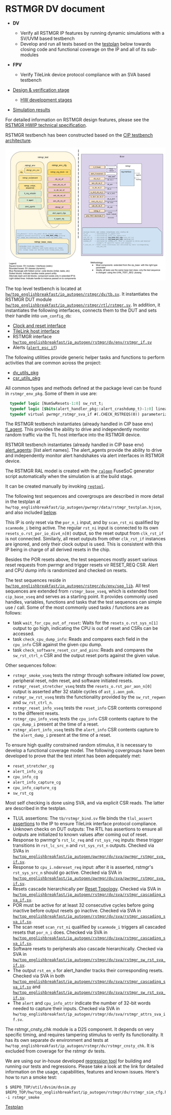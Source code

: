 # RSTMGR DV document

* **DV**
  * Verify all RSTMGR IP features by running dynamic simulations with a SV/UVM based testbench
  * Develop and run all tests based on the [testplan](#testplan) below towards closing code and functional coverage on the IP and all of its sub-modules
* **FPV**
  * Verify TileLink device protocol compliance with an SVA based testbench

* [Design & verification stage](../../../../README.md)
  * [HW development stages](../../../../../doc/project_governance/development_stages.md)
* [Simulation results](https://reports.opentitan.org/hw/top_englishbreakfast/ip_autogen/rstmgr/dv/latest/report.html)

For detailed information on RSTMGR design features, please see the [RSTMGR HWIP technical specification](../README.md).

RSTMGR testbench has been constructed based on the [CIP testbench architecture](../../../../dv/sv/cip_lib/README.md).

![Block diagram](./doc/tb.svg)

The top level testbench is located at [`hw/top_englishbreakfast/ip_autogen/rstmgr/dv/tb.sv`](https://github.com/lowRISC/opentitan/blob/master/hw/top_englishbreakfast/ip_autogen/rstmgr/dv/tb.sv).
It instantiates the RSTMGR DUT module [`hw/top_englishbreakfast/ip_autogen/rstmgr/rtl/rstmgr.sv`](https://github.com/lowRISC/opentitan/blob/master/hw/top_englishbreakfast/ip_autogen/rstmgr/rtl/rstmgr.sv).
In addition, it instantiates the following interfaces, connects them to the DUT and sets their handle into `uvm_config_db`:
* [Clock and reset interface](../../../../dv/sv/common_ifs/README.md)
* [TileLink host interface](../../../../dv/sv/tl_agent/README.md)
* RSTMGR interface [`hw/top_englishbreakfast/ip_autogen/rstmgr/dv/env/rstmgr_if.sv`](https://github.com/lowRISC/opentitan/blob/master/hw/top_englishbreakfast/ip_autogen/rstmgr/dv/env/rstmgr_if.sv)
* Alerts ([`alert_esc_if`](../../../../dv/sv/alert_esc_agent/README.md))

The following utilities provide generic helper tasks and functions to perform activities that are common across the project:
* [dv_utils_pkg](../../../../dv/sv/dv_utils/README.md)
* [csr_utils_pkg](../../../../dv/sv/csr_utils/README.md)

All common types and methods defined at the package level can be found in
`rstmgr_env_pkg`. Some of them in use are:
```systemverilog
  typedef logic [NumSwResets-1:0] sw_rst_t;
  typedef logic [$bits(alert_handler_pkg::alert_crashdump_t)-1:0] linearized_alert_dump_t;
  typedef virtual pwrmgr_rstmgr_sva_if #(.CHECK_RSTREQS(0)) parameterized_pwrmgr_rstmgr_sva_vif;
```
The RSTMGR testbench instantiates (already handled in CIP base env) [tl_agent](../../../../dv/sv/tl_agent/README.md).
This provides the ability to drive and independently monitor random traffic via the TL host interface into the RSTMGR device.

RSTMGR testbench instantiates (already handled in CIP base env) [alert_agents](../../../../dv/sv/alert_esc_agent/README.md):
[list alert names].
The alert_agents provide the ability to drive and independently monitor alert handshakes via alert interfaces in RSTMGR device.

The RSTMGR RAL model is created with the [`ralgen`](../../../../dv/tools/ralgen/README.md) FuseSoC generator script automatically when the simulation is at the build stage.

It can be created manually by invoking [`regtool`](../../../../../util/reggen/doc/setup_and_use.md).

The following test sequences and covergroups are described in more detail in the testplan at `hw/top_englishbreakfast/ip_autogen/pwrmgr/data/rstmgr_testplan.hjson`, and also included [below](#testplan).

This IP is only reset via the `por_n_i` input, and by `scan_rst_ni` qualified by `scanmode_i` being active.
The regular `rst_ni` input is connected to its own `resets_o.rst_por_io_div4_n[0]` output, so the reset output from `clk_rst_if` is not connected.
Similarly, all reset outputs from other `clk_rst_if` instances are ignored, and only their clock output is used.
This is consistent with this IP being in charge of all derived resets in the chip.

Besides the POR resets above, the test sequences mostly assert various reset requests from pwrmgr and trigger resets vir RESET_REQ CSR.
Alert and CPU dump info is randomized and checked on resets.

The test sequences reside in [`hw/top_englishbreakfast/ip_autogen/rstmgr/dv/env/seq_lib`](https://github.com/lowRISC/opentitan/blob/master/hw/top_englishbreakfast/ip_autogen/rstmgr/dv/env/seq_lib).
All test sequences are extended from `rstmgr_base_vseq`, which is extended from `cip_base_vseq` and serves as a starting point.
It provides commonly used handles, variables, functions and tasks that the test sequences can simple use / call.
Some of the most commonly used tasks / functions are as follows:
* task `wait_for_cpu_out_of_reset`:
  Waits for the `resets_o.rst_sys_n[1]` output to go high, indicating the CPU is out of reset and CSRs can be accessed.
* task `check_cpu_dump_info`:
  Reads and compares each field in the `cpu_info` CSR against the given cpu dump.
* task `check_software_reset_csr_and_pins`:
  Reads and compares the `sw_rst_ctrl_n` CSR and the output reset ports against the given value.

Other sequences follow:
* `rstmgr_smoke_vseq` tests the rstmgr through software initiated low power, peripheral reset, ndm reset, and software initiated resets.
* `rstmgr_reset_stretcher_vseq` tests the `resets_o.rst_por_aon_n[0]` output is asserted after 32 stable cycles of `ast_i.aon_pok`.
* `rstmgr_sw_rst_vseq` tests the functionality provided by the `sw_rst_regwen` and `sw_rst_ctrl_n`.
* `rstmgr_reset_info_vseq` tests the `reset_info` CSR contents correspond to the different resets.
* `rstmgr_cpu_info_vseq` tests the `cpu_info` CSR contents capture to the `cpu_dump_i` present at the time of a reset.
* `rstmgr_alert_info_vseq` tests the `alert_info` CSR contents capture to the `alert_dump_i` present at the time of a reset.

To ensure high quality constrained random stimulus, it is necessary to develop a functional coverage model.
The following covergroups have been developed to prove that the test intent has been adequately met:
* `reset_stretcher_cg`
* `alert_info_cg`
* `cpu_info_cg`
* `alert_info_capture_cg`
* `cpu_info_capture_cg`
* `sw_rst_cg`

Most self checking is done using SVA, and via explicit CSR reads.
The latter are described in the testplan.

* TLUL assertions: The `tb/rstmgr_bind.sv` file binds the `tlul_assert` [assertions](../../../../ip/tlul/doc/TlulProtocolChecker.md) to the IP to ensure TileLink interface protocol compliance.
* Unknown checks on DUT outputs: The RTL has assertions to ensure all outputs are initialized to known values after coming out of reset.
* Response to pwrmgr's `rst_lc_req` and `rst_sys_req` inputs: these trigger transitions in `rst_lc_src_n` and `rst_sys_rst_n` outputs.
  Checked via SVAs in [`hw/top_englishbreakfast/ip_autogen/pwrmgr/dv/sva/pwrmgr_rstmgr_sva_if.sv`](https://github.com/lowRISC/opentitan/blob/master/hw/top_englishbreakfast/ip_autogen/pwrmgr/dv/sva/pwrmgr_rstmgr_sva_if.sv).
* Response to `cpu_i.ndmreset_req` input: after it is asserted, rstmgr's `rst_sys_src_n` should go active.
  Checked via SVA in [`hw/top_englishbreakfast/ip_autogen/pwrmgr/dv/sva/pwrmgr_rstmgr_sva_if.sv`](https://github.com/lowRISC/opentitan/blob/master/hw/top_englishbreakfast/ip_autogen/pwrmgr/dv/sva/pwrmgr_rstmgr_sva_if.sv).
* Resets cascade hierarchically per [Reset Topology](../doc/theory_of_operation.md#reset-topology).
  Checked via SVA in [`hw/top_englishbreakfast/ip_autogen/rstmgr/dv/sva/rstmgr_cascading_sva_if.sv`](https://github.com/lowRISC/opentitan/blob/master/hw/top_englishbreakfast/ip_autogen/rstmgr/dv/sva/rstmgr_cascading_sva_if.sv).
* POR must be active for at least 32 consecutive cycles before going inactive before output resets go inactive.
  Checked via SVA in [`hw/top_englishbreakfast/ip_autogen/rstmgr/dv/sva/rstmgr_cascading_sva_if.sv`](https://github.com/lowRISC/opentitan/blob/master/hw/top_englishbreakfast/ip_autogen/rstmgr/dv/sva/rstmgr_cascading_sva_if.sv).
* The scan reset `scan_rst_ni` qualified by `scanmode_i` triggers all cascaded resets that `por_n_i` does.
  Checked via SVA in [`hw/top_englishbreakfast/ip_autogen/rstmgr/dv/sva/rstmgr_cascading_sva_if.sv`](https://github.com/lowRISC/opentitan/blob/master/hw/top_englishbreakfast/ip_autogen/rstmgr/dv/sva/rstmgr_cascading_sva_if.sv).
* Software resets to peripherals also cascade hierarchically.
  Checked via SVA in [`hw/top_englishbreakfast/ip_autogen/rstmgr/dv/sva/rstmgr_sw_rst_sva_if.sv`](https://github.com/lowRISC/opentitan/blob/master/hw/top_englishbreakfast/ip_autogen/rstmgr/dv/sva/rstmgr_sw_rst_sva_if.sv).
* The output `rst_en_o` for alert_handler tracks their corresponding resets.
  Checked via SVA in both [`hw/top_englishbreakfast/ip_autogen/rstmgr/dv/sva/rstmgr_cascading_sva_if.sv`](https://github.com/lowRISC/opentitan/blob/master/hw/top_englishbreakfast/ip_autogen/rstmgr/dv/sva/rstmgr_cascading_sva_if.sv) and [`hw/top_englishbreakfast/ip_autogen/rstmgr/dv/sva/rstmgr_sw_rst_sva_if.sv`](https://github.com/lowRISC/opentitan/blob/master/hw/top_englishbreakfast/ip_autogen/rstmgr/dv/sva/rstmgr_sw_rst_sva_if.sv).
* The `alert` and `cpu_info_attr` indicate the number of 32-bit words needed to capture their inputs.
  Checked via SVA in `hw/top_englishbreakfast/ip_autogen/rstmgr/dv/sva/rstmgr_attrs_sva_if.sv`.

The rstmgr_cnsty_chk module is a D2S component.
It depends on very specific timing, and requires tampering stimulus to verify its functionality.
It has its own separate dv environment and tests at `hw/top_englishbreakfast/ip_autogen/rstmgr/dv/rstmgr_cnsty_chk`.
It is excluded from coverage for the rstmgr dv tests.

We are using our in-house developed [regression tool](../../../../../util/dvsim/README.md) for building and running our tests and regressions.
Please take a look at the link for detailed information on the usage, capabilities, features and known issues.
Here's how to run a smoke test:
```console
$ $REPO_TOP/util/dvsim/dvsim.py $REPO_TOP/hw/top_englishbreakfast/ip_autogen/rstmgr/dv/rstmgr_sim_cfg.hjson -i rstmgr_smoke
```

[Testplan](../data/rstmgr_testplan.hjson)
